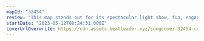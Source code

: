 ```yaml
---
mapId: "32454"
review: "This map stands out for its spectacular light show, fun, engaging patterns, excellent rhythmic choices and great use of arcs, bombs, walls, & well executed resets in the lower diffs!"
startDate: "2023-05-12T08:24:31.000Z"
coverUrlOverwrite: https://cdn.assets.beatleader.xyz/songcover-32454-cover.png
---
```

